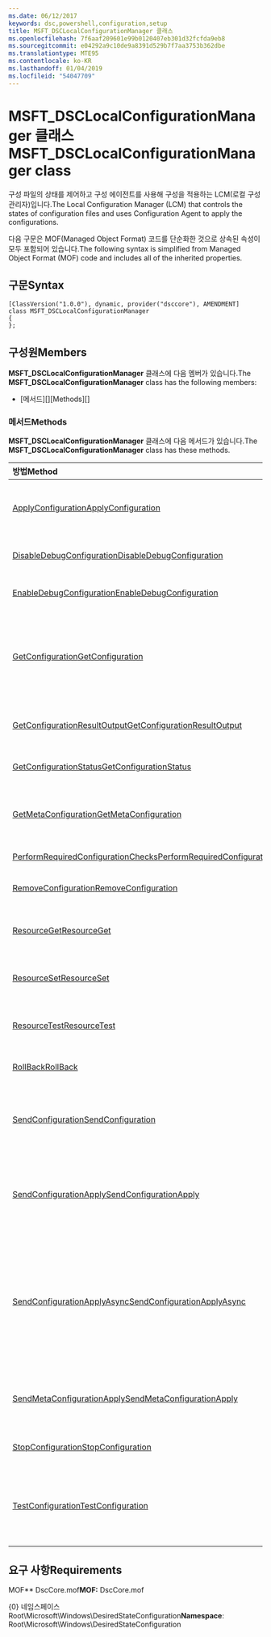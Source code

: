 ```yaml
---
ms.date: 06/12/2017
keywords: dsc,powershell,configuration,setup
title: MSFT_DSCLocalConfigurationManager 클래스
ms.openlocfilehash: 7f6aaf209601e99b0120407eb301d32fcfda9eb8
ms.sourcegitcommit: e04292a9c10de9a8391d529b7f7aa3753b362dbe
ms.translationtype: MTE95
ms.contentlocale: ko-KR
ms.lasthandoff: 01/04/2019
ms.locfileid: "54047709"
---
```

# <a name="msftdsclocalconfigurationmanager-class"></a><span data-ttu-id="a82d6-103">MSFT_DSCLocalConfigurationManager 클래스</span><span class="sxs-lookup"><span data-stu-id="a82d6-103">MSFT_DSCLocalConfigurationManager class</span></span>

<span data-ttu-id="a82d6-104">구성 파일의 상태를 제어하고 구성 에이전트를 사용해 구성을 적용하는 LCM(로컬 구성 관리자)입니다.</span><span class="sxs-lookup"><span data-stu-id="a82d6-104">The Local Configuration Manager (LCM) that controls the states of configuration files and uses Configuration Agent to apply the configurations.</span></span>

<span data-ttu-id="a82d6-105">다음 구문은 MOF(Managed Object Format) 코드를 단순화한 것으로 상속된 속성이 모두 포함되어 있습니다.</span><span class="sxs-lookup"><span data-stu-id="a82d6-105">The following syntax is simplified from Managed Object Format (MOF) code and includes all of the inherited properties.</span></span>

## <a name="syntax"></a><span data-ttu-id="a82d6-106">구문</span><span class="sxs-lookup"><span data-stu-id="a82d6-106">Syntax</span></span>

```
[ClassVersion("1.0.0"), dynamic, provider("dsccore"), AMENDMENT]
class MSFT_DSCLocalConfigurationManager
{
};
```

## <a name="members"></a><span data-ttu-id="a82d6-107">구성원</span><span class="sxs-lookup"><span data-stu-id="a82d6-107">Members</span></span>

<span data-ttu-id="a82d6-108">**MSFT_DSCLocalConfigurationManager** 클래스에 다음 멤버가 있습니다.</span><span class="sxs-lookup"><span data-stu-id="a82d6-108">The **MSFT_DSCLocalConfigurationManager** class has the following members:</span></span>

- <span data-ttu-id="a82d6-109">[메서드][]</span><span class="sxs-lookup"><span data-stu-id="a82d6-109">[Methods][]</span></span>

### <a name="methods"></a><span data-ttu-id="a82d6-110">메서드</span><span class="sxs-lookup"><span data-stu-id="a82d6-110">Methods</span></span>

<span data-ttu-id="a82d6-111">**MSFT_DSCLocalConfigurationManager** 클래스에 다음 메서드가 있습니다.</span><span class="sxs-lookup"><span data-stu-id="a82d6-111">The **MSFT_DSCLocalConfigurationManager** class has these methods.</span></span>

|<span data-ttu-id="a82d6-112">방법</span><span class="sxs-lookup"><span data-stu-id="a82d6-112">Method</span></span> |<span data-ttu-id="a82d6-113">설명</span><span class="sxs-lookup"><span data-stu-id="a82d6-113">Description</span></span> |
|:--- |:---|
| [<span data-ttu-id="a82d6-114">ApplyConfiguration</span><span class="sxs-lookup"><span data-stu-id="a82d6-114">ApplyConfiguration</span></span>](msft-dsclocalconfigurationmanager-applyconfiguration.md)| <span data-ttu-id="a82d6-115">구성 에이전트를 사용해 보류 중인 구성을 적용합니다.</span><span class="sxs-lookup"><span data-stu-id="a82d6-115">Uses the Configuration Agent to apply the configuration that is pending.</span></span>|
| [<span data-ttu-id="a82d6-116">DisableDebugConfiguration</span><span class="sxs-lookup"><span data-stu-id="a82d6-116">DisableDebugConfiguration</span></span>](msft-dsclocalconfigurationmanager-disabledebugconfiguration.md)| <span data-ttu-id="a82d6-117">DSC 리소스 디버깅을 사용하지 않도록 설정합니다.</span><span class="sxs-lookup"><span data-stu-id="a82d6-117">Disables DSC resource debugging.</span></span>|
| [<span data-ttu-id="a82d6-118">EnableDebugConfiguration</span><span class="sxs-lookup"><span data-stu-id="a82d6-118">EnableDebugConfiguration</span></span>](msft-dsclocalconfigurationmanager-enabledebugconfiguration.md)| <span data-ttu-id="a82d6-119">DSC 리소스 디버깅을 사용하도록 설정합니다.</span><span class="sxs-lookup"><span data-stu-id="a82d6-119">Enables DSC resource debugging.</span></span>|
| [<span data-ttu-id="a82d6-120">GetConfiguration</span><span class="sxs-lookup"><span data-stu-id="a82d6-120">GetConfiguration</span></span>](msft-dsclocalconfigurationmanager-getconfiguration.md)| <span data-ttu-id="a82d6-121">구성 문서를 관리 노드로 보내고, 구성 에이전트의 **Get** 메서드를 사용해 구성을 적용합니다.</span><span class="sxs-lookup"><span data-stu-id="a82d6-121">Sends the configuration document to the managed node and uses the **Get** method of the Configuration Agent to apply the configuration.</span></span>|
| [<span data-ttu-id="a82d6-122">GetConfigurationResultOutput</span><span class="sxs-lookup"><span data-stu-id="a82d6-122">GetConfigurationResultOutput</span></span>](msft-dsclocalconfigurationmanager-getconfigurationresultoutput.md)| <span data-ttu-id="a82d6-123">특정 작업과 관련된 구성 에이전트 출력을 가져옵니다.</span><span class="sxs-lookup"><span data-stu-id="a82d6-123">Gets the Configuration Agent output relating to a specific job.</span></span>|
| [<span data-ttu-id="a82d6-124">GetConfigurationStatus</span><span class="sxs-lookup"><span data-stu-id="a82d6-124">GetConfigurationStatus</span></span>](msft-dsclocalconfigurationmanager-getconfigurationstatus.md)| <span data-ttu-id="a82d6-125">구성 상태 기록을 가져옵니다.</span><span class="sxs-lookup"><span data-stu-id="a82d6-125">Get the configuration status history.</span></span>|
| [<span data-ttu-id="a82d6-126">GetMetaConfiguration</span><span class="sxs-lookup"><span data-stu-id="a82d6-126">GetMetaConfiguration</span></span>](msft-dsclocalconfigurationmanager-getmetaconfiguration.md)| <span data-ttu-id="a82d6-127">구성 에이전트를 제어하는 데 사용되는 LCM 설정을 가져옵니다.</span><span class="sxs-lookup"><span data-stu-id="a82d6-127">Gets the LCM settings that are used to control Configuration Agent.</span></span>|
| [<span data-ttu-id="a82d6-128">PerformRequiredConfigurationChecks</span><span class="sxs-lookup"><span data-stu-id="a82d6-128">PerformRequiredConfigurationChecks</span></span>](msft-dsclocalconfigurationmanager-performrequiredconfigurationchecks.md)| <span data-ttu-id="a82d6-129">일관성 확인을 시작합니다.</span><span class="sxs-lookup"><span data-stu-id="a82d6-129">Starts the consistency check.</span></span>|
| [<span data-ttu-id="a82d6-130">RemoveConfiguration</span><span class="sxs-lookup"><span data-stu-id="a82d6-130">RemoveConfiguration</span></span>](msft-dsclocalconfigurationmanager-removeconfiguration.md)| <span data-ttu-id="a82d6-131">구성 파일을 제거합니다.</span><span class="sxs-lookup"><span data-stu-id="a82d6-131">Removes the configuration files.</span></span>|
| [<span data-ttu-id="a82d6-132">ResourceGet</span><span class="sxs-lookup"><span data-stu-id="a82d6-132">ResourceGet</span></span>](msft-dsclocalconfigurationmanager-resourceget.md)| <span data-ttu-id="a82d6-133">DSC 리소스의 **Get** 메서드를 직접 호출합니다.</span><span class="sxs-lookup"><span data-stu-id="a82d6-133">Directly calls the **Get** method of a DSC resource.</span></span>|
| [<span data-ttu-id="a82d6-134">ResourceSet</span><span class="sxs-lookup"><span data-stu-id="a82d6-134">ResourceSet</span></span>](msft-dsclocalconfigurationmanager-resourceset.md)| <span data-ttu-id="a82d6-135">DSC 리소스의 **Set** 메서드를 직접 호출합니다.</span><span class="sxs-lookup"><span data-stu-id="a82d6-135">Directly calls the **Set** method of a DSC resource.</span></span>|
| [<span data-ttu-id="a82d6-136">ResourceTest</span><span class="sxs-lookup"><span data-stu-id="a82d6-136">ResourceTest</span></span>](msft-dsclocalconfigurationmanager-resourcetest.md)| <span data-ttu-id="a82d6-137">DSC 리소스의 **Test** 메서드를 직접 호출합니다.</span><span class="sxs-lookup"><span data-stu-id="a82d6-137">Directly calls the **Test** method of a DSC resource.</span></span>|
| [<span data-ttu-id="a82d6-138">RollBack</span><span class="sxs-lookup"><span data-stu-id="a82d6-138">RollBack</span></span>](msft-dsclocalconfigurationmanager-rollback.md)| <span data-ttu-id="a82d6-139">이전 구성으로 롤백합니다.</span><span class="sxs-lookup"><span data-stu-id="a82d6-139">Rolls back to a previous configuration.</span></span>|
| [<span data-ttu-id="a82d6-140">SendConfiguration</span><span class="sxs-lookup"><span data-stu-id="a82d6-140">SendConfiguration</span></span>](msft-dsclocalconfigurationmanager-sendconfiguration.md)| <span data-ttu-id="a82d6-141">구성 문서를 관리 노드로 보내고 보류 중인 변경으로 저장합니다.</span><span class="sxs-lookup"><span data-stu-id="a82d6-141">Sends the configuration document to the managed node and saves it as a pending change.</span></span>|
| [<span data-ttu-id="a82d6-142">SendConfigurationApply</span><span class="sxs-lookup"><span data-stu-id="a82d6-142">SendConfigurationApply</span></span>](msft-dsclocalconfigurationmanager-sendconfigurationapply.md)| <span data-ttu-id="a82d6-143">구성 문서를 관리 노드로 보내고, 구성 에이전트를 사용해 구성을 적용합니다.</span><span class="sxs-lookup"><span data-stu-id="a82d6-143">Sends the configuration document to the managed node and uses the Configuration Agent to apply the configuration.</span></span>|
| [<span data-ttu-id="a82d6-144">SendConfigurationApplyAsync</span><span class="sxs-lookup"><span data-stu-id="a82d6-144">SendConfigurationApplyAsync</span></span>](msft-dsclocalconfigurationmanager-sendconfigurationapplyasync.md)| <span data-ttu-id="a82d6-145">구성 문서를 관리 노드로 보내고, 구성 에이전트를 사용해 구성을 적용합니다.</span><span class="sxs-lookup"><span data-stu-id="a82d6-145">Send the configuration document to the managed node and start using the Configuration Agent to apply the configuration.</span></span> <span data-ttu-id="a82d6-146">GetConfigurationResultOutput을 사용해 결과 출력을 검색합니다.</span><span class="sxs-lookup"><span data-stu-id="a82d6-146">Use GetConfigurationResultOutput to retrieve result output.</span></span>|
| [<span data-ttu-id="a82d6-147">SendMetaConfigurationApply</span><span class="sxs-lookup"><span data-stu-id="a82d6-147">SendMetaConfigurationApply</span></span>](msft-dsclocalconfigurationmanager-sendmetaconfigurationapply.md)| <span data-ttu-id="a82d6-148">구성 에이전트를 제어하는 데 사용되는 LCM 설정을 구성합니다.</span><span class="sxs-lookup"><span data-stu-id="a82d6-148">Sets the LCM settings that are used to control the Configuration Agent.</span></span>|
| [<span data-ttu-id="a82d6-149">StopConfiguration</span><span class="sxs-lookup"><span data-stu-id="a82d6-149">StopConfiguration</span></span>](msft-dsclocalconfigurationmanager-stopconfiguration.md)| <span data-ttu-id="a82d6-150">진행 중인 구성을 중지합니다.</span><span class="sxs-lookup"><span data-stu-id="a82d6-150">Stops the configuration that is in progress.</span></span>|
| [<span data-ttu-id="a82d6-151">TestConfiguration</span><span class="sxs-lookup"><span data-stu-id="a82d6-151">TestConfiguration</span></span>](msft-dsclocalconfigurationmanager-testconfiguration.md)| <span data-ttu-id="a82d6-152">구성 문서를 관리 노드로 보내고, 문서에 대해 현재 구성을 확인합니다.</span><span class="sxs-lookup"><span data-stu-id="a82d6-152">Sends the configuration document to the managed node and verifies the current configuration against the document.</span></span>|

## <a name="requirements"></a><span data-ttu-id="a82d6-153">요구 사항</span><span class="sxs-lookup"><span data-stu-id="a82d6-153">Requirements</span></span>

<span data-ttu-id="a82d6-154">MOF\*\* DscCore.mof</span><span class="sxs-lookup"><span data-stu-id="a82d6-154">**MOF:** DscCore.mof</span></span>

<span data-ttu-id="a82d6-155">{0} 네임스페이스 Root\Microsoft\Windows\DesiredStateConfiguration</span><span class="sxs-lookup"><span data-stu-id="a82d6-155">**Namespace**: Root\Microsoft\Windows\DesiredStateConfiguration</span></span>